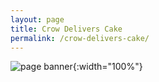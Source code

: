 ```yaml
---
layout: page
title: Crow Delivers Cake
permalink: /crow-delivers-cake/
---
```

![page banner](/assets/images/MCMC团队开幕.jpg){:width="100%"}